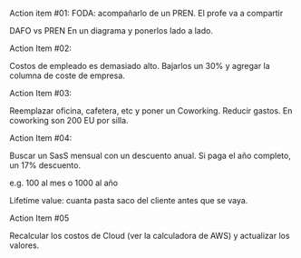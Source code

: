 Action item #01:
FODA: acompañarlo de un PREN.
El profe va a compartir 

DAFO vs PREN 
En un diagrama y ponerlos lado a lado.


Action Item #02:

Costos de empleado es demasiado alto.
Bajarlos un 30% y agregar la columna de coste de empresa.

Action Item #03:

Reemplazar oficina, cafetera, etc y poner un Coworking. Reducir gastos. En coworking son 200 EU por silla.

Action Item #04:

Buscar un SasS mensual con un descuento anual. Si paga el año completo, un 17% descuento.

e.g. 100 al mes o 1000 al año 

Lifetime value: cuanta pasta saco del cliente antes que se vaya.

Action Item #05

Recalcular los costos de Cloud (ver la calculadora de AWS) y actualizar los valores.